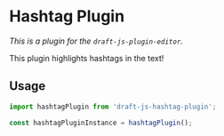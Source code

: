# Hashtag Plugin

*This is a plugin for the `draft-js-plugin-editor`.*

This plugin highlights hashtags in the text!

## Usage

```js
import hashtagPlugin from 'draft-js-hashtag-plugin';

const hashtagPluginInstance = hashtagPlugin();
```
